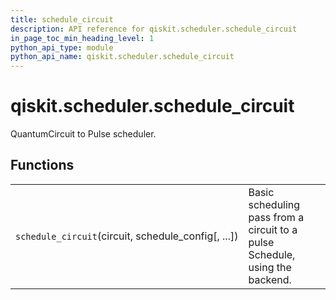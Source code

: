 ```yaml
---
title: schedule_circuit
description: API reference for qiskit.scheduler.schedule_circuit
in_page_toc_min_heading_level: 1
python_api_type: module
python_api_name: qiskit.scheduler.schedule_circuit
---
```


<span id="module-qiskit.scheduler.schedule_circuit" />

<span id="qiskit-scheduler-schedule-circuit" />

# qiskit.scheduler.schedule\_circuit

QuantumCircuit to Pulse scheduler.

## Functions

|                                                       |                                                                              |
| ----------------------------------------------------- | ---------------------------------------------------------------------------- |
| `schedule_circuit`(circuit, schedule\_config\[, ...]) | Basic scheduling pass from a circuit to a pulse Schedule, using the backend. |

